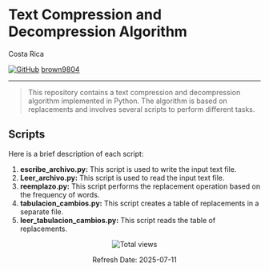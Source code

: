 # Text Compression and Decompression Algorithm

Costa Rica

[![GitHub](https://img.shields.io/badge/--181717?logo=github&logoColor=ffffff)](https://github.com/)
[brown9804](https://github.com/brown9804)

----------

> This repository contains a text compression and decompression algorithm implemented in Python. The algorithm is based on replacements and involves several scripts to perform different tasks.

## Scripts

Here is a brief description of each script:

1. **escribe_archivo.py:** This script is used to write the input text file.
2. **Leer_archivo.py:** This script is used to read the input text file.
3. **reemplazo.py:** This script performs the replacement operation based on the frequency of words.
4. **tabulacion_cambios.py:** This script creates a table of replacements in a separate file.
5. **leer_tabulacion_cambios.py:** This script reads the table of replacements.

<!-- START BADGE -->
<div align="center">
  <img src="https://img.shields.io/badge/Total%20views-1022-limegreen" alt="Total views">
  <p>Refresh Date: 2025-07-11</p>
</div>
<!-- END BADGE -->
